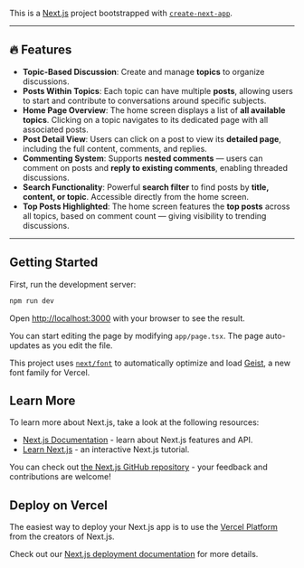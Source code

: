 This is a [Next.js](https://nextjs.org) project bootstrapped with [`create-next-app`](https://nextjs.org/docs/app/api-reference/cli/create-next-app).

---

## 🔥 Features

* **Topic-Based Discussion**: Create and manage **topics** to organize discussions.
* **Posts Within Topics**: Each topic can have multiple **posts**, allowing users to start and contribute to conversations around specific subjects.
* **Home Page Overview**: The home screen displays a list of **all available topics**. Clicking on a topic navigates to its dedicated page with all associated posts.
* **Post Detail View**: Users can click on a post to view its **detailed page**, including the full content, comments, and replies.
* **Commenting System**: Supports **nested comments** — users can comment on posts and **reply to existing comments**, enabling threaded discussions.
* **Search Functionality**: Powerful **search filter** to find posts by **title, content, or topic**. Accessible directly from the home screen.
* **Top Posts Highlighted**: The home screen features the **top posts** across all topics, based on comment count — giving visibility to trending discussions.

---

## Getting Started

First, run the development server:

```bash
npm run dev
```

Open [http://localhost:3000](http://localhost:3000) with your browser to see the result.

You can start editing the page by modifying `app/page.tsx`. The page auto-updates as you edit the file.

This project uses [`next/font`](https://nextjs.org/docs/app/building-your-application/optimizing/fonts) to automatically optimize and load [Geist](https://vercel.com/font), a new font family for Vercel.

## Learn More

To learn more about Next.js, take a look at the following resources:

- [Next.js Documentation](https://nextjs.org/docs) - learn about Next.js features and API.
- [Learn Next.js](https://nextjs.org/learn) - an interactive Next.js tutorial.

You can check out [the Next.js GitHub repository](https://github.com/vercel/next.js) - your feedback and contributions are welcome!

## Deploy on Vercel

The easiest way to deploy your Next.js app is to use the [Vercel Platform](https://vercel.com/new?utm_medium=default-template&filter=next.js&utm_source=create-next-app&utm_campaign=create-next-app-readme) from the creators of Next.js.

Check out our [Next.js deployment documentation](https://nextjs.org/docs/app/building-your-application/deploying) for more details.
